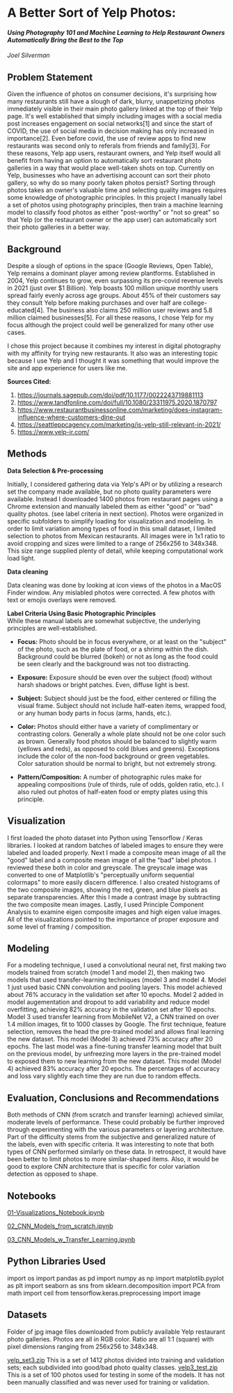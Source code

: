 # A Better Sort of Yelp Photos:  
#### _Using Photography 101 and Machine Learning to Help Restaurant Owners Automatically Bring the Best to the Top_  
_Joel Silverman_

## Problem Statement

Given the influence of photos on consumer decisions, it's surprising how many restaurants still have a slough of dark, blurry, unappetizing photos immediately visible in their main photo gallery linked at the top of their Yelp page.  It's well established that simply including images with a social media post increases engagement on social networks[1] and since the start of COVID, the use of social media in decision making has only increased in importance[2]. Even before covid, the use of review apps to find new restaurants was second only to referals from friends and family[3]. For these reasons, Yelp app users, restaurant owners, and Yelp itself would all benefit from having an option to automatically sort restaurant photo galleries in a way that would place well-taken shots on top.  Currently on Yelp, businesses who have an advertising account can sort their photo gallery, so why do so many poorly taken photos persist?  Sorting through photos takes an owner's valuable time and selecting quality images requires some knowledge of photographic principles.  In this project I manually label a set of photos using photography principles, then train a machine learning model to classify food photos as either "post-worthy" or "not so great" so that Yelp (or the restaurant owner or the app user) can automatically sort their photo galleries in a better way.  

## Background

Despite a slough of options in the space (Google Reviews, Open Table), Yelp remains a dominant player among review plantforms.  Established in 2004, Yelp continues to grow, even surpassing its  pre-covid revenue levels in 2021 (just over $1 Billion).  Yelp boasts 100 million unique monthly users spread fairly evenly across age groups. About 45% of their customers say they consult Yelp before making purchases and over half are college-educated[4].  The business also claims 250 million user reviews and 5.8 million claimed businesses[5]. For all these reasons, I chose Yelp for my focus although the project could well be generalized for many other use cases. 

I chose this project because it combines my interest in digital photography with my affinity for trying new restaurants.  It also was an interesting topic because I use Yelp and I thought it was something that would improve the site and app experience for users like me.  

**Sources Cited:** 
1. https://journals.sagepub.com/doi/pdf/10.1177/0022243719881113 
2. https://www.tandfonline.com/doi/full/10.1080/23311975.2020.1870797
3. https://www.restaurantbusinessonline.com/marketing/does-instagram-influence-where-customers-dine-out
4. https://seattleppcagency.com/marketing/is-yelp-still-relevant-in-2021/ 
5. https://www.yelp-ir.com/

## Methods

**Data Selection & Pre-processing**

Initially, I considered gathering data via Yelp's API or by utilizing a research set the company made available, but no photo quality parameters were available. Instead I downloaded 1400 photos from restaurant pages using a Chrome extension and manually labeled them as either "good" or "bad" quality photos. (see label criteria in next section). Photos were organized in specific subfolders to simplify loading for visualization and modeling.  In order to limit variation among types of food in this small dataset, I limited selection to photos from Mexican restaurants.  All images were in 1x1 ratio to avoid cropping and sizes were limited to a range of 256x256 to 348x348.  This size range supplied plenty of detail, while keeping computational work load light.

**Data cleaning**

Data cleaning was done by looking at icon views of the photos in a MacOS Finder window.  Any mislabled photos were corrected.  A few photos with text or emojis overlays were removed.  

**Label Criteria Using Basic Photographic Principles**  
While these manual labels are somewhat subjective, the underlying principles are well-established.

- **Focus:**  Photo should be in focus everywhere, or at least on the "subject" of the photo, such as the plate of food, or a shrimp within the dish.  Background could be blurred (bokeh) or not as long as the food could be seen clearly and the background was not too distracting.

- **Exposure:**  Exposure should be even over the subject (food) without harsh shadows or bright patches.  Even, diffuse light is best.

- **Subject:**  Subject should just be the food, either centered or filling the visual frame.   Subject should not include half-eaten items, wrapped food, or any human body parts in focus (arms, hands, etc.).

- **Color:**  Photos should either have a variety of complimentary or contrasting colors.  Generally a whole plate should not be one color such as brown. Generally food photos should be balanced to slightly warm (yellows and reds), as opposed to cold (blues and greens).  Exceptions include the color of the non-food background or green vegetables.  Color saturation should be normal to bright, but not extremely strong.

- **Pattern/Composition:**
A number of photographic rules make for appealing compositions (rule of thirds, rule of odds, golden ratio, etc.).  I also ruled out photos of half-eaten food or empty plates using this principle. 

## Visualization
I first loaded the photo dataset into Python using Tensorflow / Keras libraries.  I looked at random batches of labeled images to ensure they were labeled and loaded properly.  Next I made a composite mean image of all the "good" label and a composite mean image of all the "bad" label photos. I reviewed these both in color and greyscale.  The greyscale image was converted to one of Matplotlib's "perceptually uniform sequential colormaps" to more easily discern difference.  I also created histograms of the two composite images, showing the red, green, and blue pixels as separate transparencies.  After this I made a contrast image by subtracting the two composite mean images.  Lastly, I used Principle Component Analysis to examine eigen composite images and high eigen value images. All of the visualizations pointed to the importance of proper exposure and some level of framing / composition.   

## Modeling

For a modeling technique, I used a convolutional neural net, first making two models trained from scratch (model 1 and model 2), then making two models that used transfer-learning techniques (model 3 and model 4.  Model 1 just used basic CNN convolution and pooling layers.  This model achieved about 76% accuracy in the validation set after 10 epochs.  Model 2 added in model augementation and dropout to add variability and reduce model overfitting, achieving 82% accuracy in the validation set after 10 epochs.  Model 3 used transfer learning from MobileNet V2, a CNN trained on over 1.4 million images, fit to 1000 classes by Google.  The first technique, feature selection, removes the head the pre-trained model and allows final learning the new dataset.  This model (Model 3) achieved 73% accuracy after 20 epochs.  The last model was a fine-tuning transfer learning model that built on the previous model, by unfreezing more layers in the pre-trained model to exposed them to new learning from the new dataset.  This model (Model 4) achieved 83% accuracy after 20 epochs.  The percentages of accuracy and loss vary slightly each time they are run due to random effects.  

## Evaluation, Conclusions and Recommendations

Both methods of CNN (from scratch and transfer learning) achieved similar, moderate levels of performance.  These could probably be further improved through experimenting with the various parameters or layering architecture.  Part of the difficulty stems from the subjective and generalized nature of the labels, even with specific criteria.  It was interesting to note that both types of CNN performed similarly on these data.  In retrospect, it would have been better to limit photos to more similar-shaped items.  Also, it would be good to explore CNN architecture that is specific for color variation detection as opposed to shape.  

## Notebooks
[01-Visualizations_Notebook.ipynb](code/01-Visualizations_Notebook.ipynb)

[02_CNN_Models_from_scratch.ipynb](code/02_CNN_Models_from_scratch.ipynb)

[03_CNN_Models_w_Transfer_Learning.ipynb](code/03_CNN_Models_w_Transfer_Learning.ipynb)


## Python Libraries Used
import os
import pandas as pd
import numpy as np
import matplotlib.pyplot as plt
import seaborn as sns
from sklearn.decomposition import PCA
from math import ceil
from tensorflow.keras.preprocessing import image

## Datasets

Folder of jpg image files downloaded from publicly available Yelp restaurant photo galleries.  Photos are all in RGB color.  Ratio are all 1:1 (square) with pixel dimensions ranging from 256x256 to 348x348.

[yelp_set3.zip](data/yelp_set3.zip)  This is a set of 1412 photos divided into training and validation sets; each subdivided into good/bad photo quality classes.
[yelp3_test.zip](data/yelp3_test.zip)  This is a set of 100 photos used for testing in some of the models.  It has not been manually classified and was never used for training or validation.

